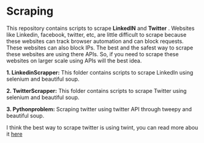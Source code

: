 # Scraping
This repository contains scripts to scrape **LinkedIN** and **Twitter** . Websites like Linkedin, facebook, twitter, etc, are
little difficult to scrape because these websites can track browser automation and can block requests. These websites can also
block IPs. The best and the safest way to scrape these websites are using there APIs. So, if you need to scrape these websites
on larger scale using APIs will the best idea.

**1. LinkedinScrapper:** This folder contains scripts to scrape LinkedIn using selenium and beautiful soup.

**2. TwitterScrapper:** This folder contains scripts to scrape Twitter using selenium and beautiful soup.

**3. Pythonproblem:** Scraping twitter using twitter API through tweepy and beautiful soup.

I think the best way to scrape twitter is using twint, you can read more abou it [here](https://github.com/twintproject/twint)
